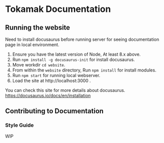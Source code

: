 # Tokamak Documentation

## Running the website
Need to install docusaurus before running server for seeing documentation page in local environment.

1. Ensure you have the latest version of Node, At least 8.x above.
2. Run `npm install -g docusaurus-init` for install docusaurus.
3. Move workdir `cd website`.
4. From within the `website` directory, Run `npm install` for install modules.
5. Run `npm start` for running local webserver.
6. Load the site at http://localhost:3000 .

You can check this site for more details about docusaurus. https://docusaurus.io/docs/en/installation

## Contributing to Documentation

### Style Guide
WIP

